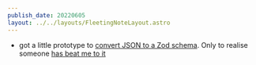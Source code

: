 ```yaml
---
publish_date: 20220605    
layout: ../../layouts/FleetingNoteLayout.astro
---
```

- got a little prototype to [convert JSON to a Zod schema](https://github.com/chiubaca/json-to-zod). Only to realise someone [has beat me to it](https://github.com/StefanTerdell/json-schema-to-zod)